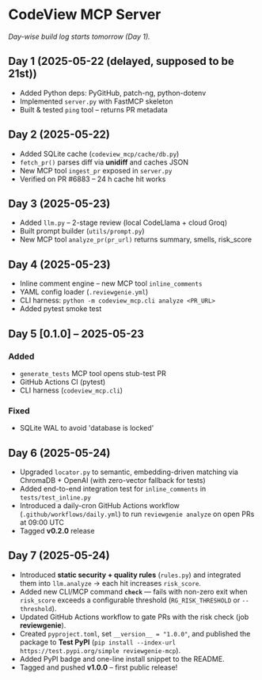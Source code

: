 # CodeView MCP Server

*Day-wise build log starts tomorrow (Day 1).*

## Day 1 (2025-05-22 (delayed, supposed to be 21st))

* Added Python deps: PyGitHub, patch-ng, python-dotenv
* Implemented `server.py` with FastMCP skeleton
* Built & tested `ping` tool – returns PR metadata

## Day 2 (2025-05-22)

* Added SQLite cache (`codeview_mcp/cache/db.py`)
* `fetch_pr()` parses diff via **unidiff** and caches JSON
* New MCP tool `ingest_pr` exposed in `server.py`
* Verified on PR #6883 – 24 h cache hit works

## Day 3 (2025-05-23)

* Added `llm.py` – 2-stage review (local CodeLlama + cloud Groq)
* Built prompt builder (`utils/prompt.py`)
* New MCP tool `analyze_pr(pr_url)` returns summary, smells, risk_score

## Day 4 (2025-05-23)

* Inline comment engine – new MCP tool `inline_comments`
* YAML config loader (`.reviewgenie.yml`)
* CLI harness: `python -m codeview_mcp.cli analyze <PR_URL>`
* Added pytest smoke test

## Day 5 [0.1.0] – 2025-05-23
### Added
- `generate_tests` MCP tool opens stub-test PR
- GitHub Actions CI (pytest)
- CLI harness (`codeview_mcp.cli`)
### Fixed
- SQLite WAL to avoid 'database is locked'

## Day 6 (2025-05-24)

* Upgraded `locator.py` to semantic, embedding-driven matching via ChromaDB + OpenAI (with zero-vector fallback for tests)
* Added end-to-end integration test for `inline_comments` in `tests/test_inline.py`
* Introduced a daily-cron GitHub Actions workflow (`.github/workflows/daily.yml`) to run `reviewgenie analyze` on open PRs at 09:00 UTC
* Tagged **v0.2.0** release

## Day 7 (2025-05-24)

* Introduced **static security + quality rules** (`rules.py`) and integrated them into `llm.analyze` → each hit increases `risk_score`.
* Added new CLI/MCP command **`check`** — fails with non-zero exit when `risk_score` exceeds a configurable threshold (`RG_RISK_THRESHOLD` or `--threshold`).
* Updated GitHub Actions workflow to gate PRs with the risk check (job **reviewgenie**).
* Created `pyproject.toml`, set `__version__ = "1.0.0"`, and published the package to **Test PyPI** (`pip install --index-url https://test.pypi.org/simple reviewgenie-mcp`).
* Added PyPI badge and one-line install snippet to the README.
* Tagged and pushed **v1.0.0** – first public release!
